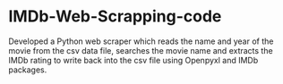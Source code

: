 # IMDb-Web-Scrapping-code
Developed a Python web scraper which reads the name and year of the movie from the csv data file, searches the movie name and extracts the IMDb rating to write back into the csv file using Openpyxl and IMDb packages.
